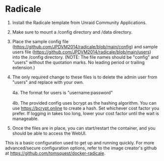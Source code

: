 # Radicale

1. Install the Radicale template from Unraid Community Applications. 

2. Make sure to mount a /config directory and /data directory.

3. Place the sample config file (https://github.com/JPDVM2014/radicale/blob/main/config) and sample users file (https://github.com/JPDVM2014/radicale/blob/main/users) into the /config directory. (NOTE: The file names should be "config" and "users" without the quotation marks. No leading period or trailing extension.)

4. The only required change to these files is to delete the admin user from "users" and replace with your own.
   <br /><br />4a. The format for users is "username:password"
   <br /><br />4b. The provided config uses bcrypt as the hashing algorithm. You can use https://bcrypt.online to create a hash. Set whichever cost factor you prefer. If logging in takes too long, lower your cost factor until the wait is manageable.
   
5. Once the files are in place, you can start/restart the container, and you should be able to access the WebUI.

This is a basic configuration used to get up and running quickly. For more advanced/secure configuration options, refer to the image creator's github at https://github.com/tomsquest/docker-radicale.




